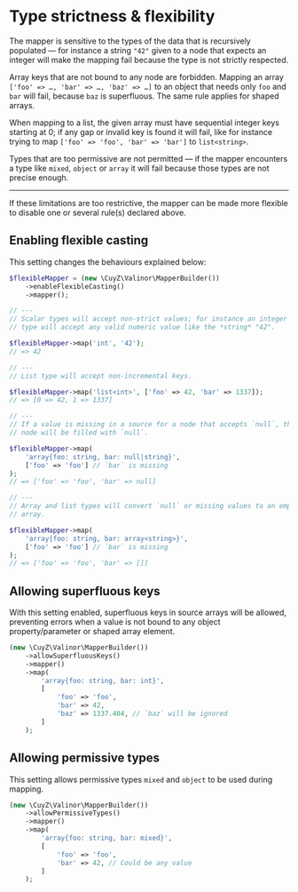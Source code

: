 # Type strictness & flexibility

The mapper is sensitive to the types of the data that is recursively populated —
for instance a string `"42"` given to a node that expects an integer will make
the mapping fail because the type is not strictly respected.

Array keys that are not bound to any node are forbidden. Mapping an array
`['foo' => …, 'bar' => …, 'baz' => …]` to an object that needs only `foo` and
`bar` will fail, because `baz` is superfluous. The same rule applies for
shaped arrays.

When mapping to a list, the given array must have sequential integer keys
starting at 0; if any gap or invalid key is found it will fail, like for 
instance trying to map `['foo' => 'foo', 'bar' => 'bar']` to `list<string>`.

Types that are too permissive are not permitted — if the mapper encounters a 
type like `mixed`, `object` or `array` it will fail because those types are not
precise enough.

---

If these limitations are too restrictive, the mapper can be made more flexible
to disable one or several rule(s) declared above.

## Enabling flexible casting

This setting changes the behaviours explained below:

```php
$flexibleMapper = (new \CuyZ\Valinor\MapperBuilder())
    ->enableFlexibleCasting()
    ->mapper();

// ---
// Scalar types will accept non-strict values; for instance an integer
// type will accept any valid numeric value like the *string* "42".

$flexibleMapper->map('int', '42');
// => 42

// ---
// List type will accept non-incremental keys.

$flexibleMapper->map('list<int>', ['foo' => 42, 'bar' => 1337]);
// => [0 => 42, 1 => 1337]

// ---
// If a value is missing in a source for a node that accepts `null`, the
// node will be filled with `null`.

$flexibleMapper->map(
    'array{foo: string, bar: null|string}',
    ['foo' => 'foo'] // `bar` is missing
);
// => ['foo' => 'foo', 'bar' => null]

// ---
// Array and list types will convert `null` or missing values to an empty
// array.

$flexibleMapper->map(
    'array{foo: string, bar: array<string>}',
    ['foo' => 'foo'] // `bar` is missing
);
// => ['foo' => 'foo', 'bar' => []]
```

## Allowing superfluous keys

With this setting enabled, superfluous keys in source arrays will be allowed, 
preventing errors when a value is not bound to any object property/parameter or
shaped array element.

```php
(new \CuyZ\Valinor\MapperBuilder())
    ->allowSuperfluousKeys()
    ->mapper()
    ->map(
        'array{foo: string, bar: int}',
        [
            'foo' => 'foo',
            'bar' => 42,
            'baz' => 1337.404, // `baz` will be ignored
        ]
    );
```

## Allowing permissive types

This setting allows permissive types `mixed` and `object` to be used during 
mapping.

```php
(new \CuyZ\Valinor\MapperBuilder())
    ->allowPermissiveTypes()
    ->mapper()
    ->map(
        'array{foo: string, bar: mixed}',
        [
            'foo' => 'foo',
            'bar' => 42, // Could be any value
        ]
    );
```
